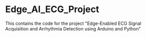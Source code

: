 # Edge_AI_ECG_Project
This contains the code for the project "Edge-Enabled ECG Signal Acquisition and Arrhythmia Detection using Arduino and Python"
